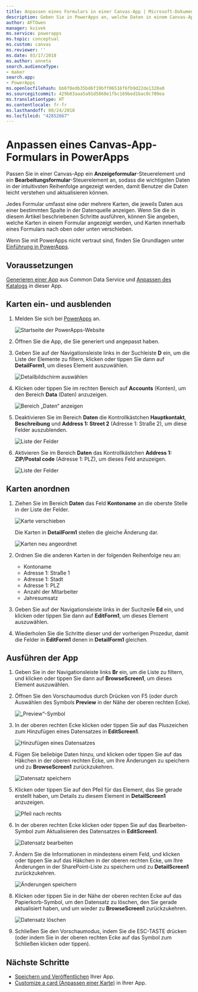 ```yaml
---
title: Anpassen eines Formulars in einer Canvas-App | Microsoft-Dokumentation
description: Geben Sie in PowerApps an, welche Daten in einem Canvas-App-Formular in welcher Reihenfolge und in welchen Steuerelementen angezeigt werden sollen.
author: AFTOwen
manager: kvivek
ms.service: powerapps
ms.topic: conceptual
ms.custom: canvas
ms.reviewer: ''
ms.date: 03/17/2018
ms.author: anneta
search.audienceType:
- maker
search.app:
- PowerApps
ms.openlocfilehash: bb6f8edb35bd6f19bff06516f6fb9d22de1320a0
ms.sourcegitcommit: 429b83aaa5a91d5868e1fbc169bed1bac0c709ea
ms.translationtype: HT
ms.contentlocale: fr-fr
ms.lasthandoff: 08/24/2018
ms.locfileid: "42852667"
---
```

# <a name="customize-a-canvas-app-form-in-powerapps"></a>Anpassen eines Canvas-App-Formulars in PowerApps

Passen Sie in einer Canvas-App ein **Anzeigeformular**-Steuerelement und ein **Bearbeitungsformular**-Steuerelement an, sodass die wichtigsten Daten in der intuitivsten Reihenfolge angezeigt werden, damit Benutzer die Daten leicht verstehen und aktualisieren können.

Jedes Formular umfasst eine oder mehrere Karten, die jeweils Daten aus einer bestimmten Spalte in der Datenquelle anzeigen. Wenn Sie die in diesem Artikel beschriebenen Schritte ausführen, können Sie angeben, welche Karten in einem Formular angezeigt werden, und Karten innerhalb eines Formulars nach oben oder unten verschieben.

Wenn Sie mit PowerApps nicht vertraut sind, finden Sie Grundlagen unter [Einführung in PowerApps](getting-started.md).

## <a name="prerequisites"></a>Voraussetzungen

[Generieren einer App](data-platform-create-app.md) aus Common Data Service und [Anpassen des Katalogs](customize-layout-sharepoint.md) in dieser App.

## <a name="show-and-hide-cards"></a>Karten ein- und ausblenden

1. Melden Sie sich bei [PowerApps](http://web.powerapps.com?utm_source=padocs&utm_medium=linkinadoc&utm_campaign=referralsfromdoc) an.

    ![Startseite der PowerApps-Website](./media/customize-forms-sharepoint/sign-in.png)


1. Öffnen Sie die App, die Sie generiert und angepasst haben.

1. Geben Sie auf der Navigationsleiste links in der Suchleiste **D** ein, um die Liste der Elemente zu filtern, klicken oder tippen Sie dann auf **DetailForm1**, um dieses Element auszuwählen.

    ![Detailbildschirm auswählen](./media/customize-forms-sharepoint/select-detailform.png)

1. Klicken oder tippen Sie im rechten Bereich auf **Accounts** (Konten), um den Bereich **Data** (Daten) anzuzeigen.

    ![Bereich „Daten“ anzeigen](./media/customize-forms-sharepoint/show-data-pane.png)

1. Deaktivieren Sie im Bereich **Daten** die Kontrollkästchen **Hauptkontakt**, **Beschreibung** und **Address 1: Street 2** (Adresse 1: Straße 2), um diese Felder auszublenden.

    ![Liste der Felder](./media/customize-forms-sharepoint/hide-fields.png)

1.  Aktivieren Sie im Bereich **Daten** das Kontrollkästchen **Address 1: ZIP/Postal code** (Adresse 1: PLZ), um dieses Feld anzuzeigen.

    ![Liste der Felder](./media/customize-forms-sharepoint/show-field.png)

## <a name="reorder-the-cards"></a>Karten anordnen
1. Ziehen Sie im Bereich **Daten** das Feld **Kontoname** an die oberste Stelle in der Liste der Felder.

    ![Karte verschieben](./media/customize-forms-sharepoint/move-card.png)

    Die Karten in **DetailForm1** stellen die gleiche Änderung dar.

    ![Karten neu angeordnet](./media/customize-forms-sharepoint/reordered-card.png)

1. Ordnen Sie die anderen Karten in der folgenden Reihenfolge neu an:

    - Kontoname
    - Adresse 1: Straße 1
    - Adresse 1: Stadt
    - Adresse 1: PLZ
    - Anzahl der Mitarbeiter
    - Jahresumsatz

1. Geben Sie auf der Navigationsleiste links in der Suchzeile **Ed** ein, und klicken oder tippen Sie dann auf **EditForm1**, um dieses Element auszuwählen.

1. Wiederholen Sie die Schritte dieser und der vorherigen Prozedur, damit die Felder in **EditForm1** denen in **DetailForm1** gleichen.

## <a name="run-the-app"></a>Ausführen der App
1. Geben Sie in der Navigationsleiste links **Br** ein, um die Liste zu filtern, und klicken oder tippen Sie dann auf **BrowseScreen1**, um dieses Element auszuwählen.

2. Öffnen Sie den Vorschaumodus durch Drücken von F5 (oder durch Auswählen des Symbols **Preview** in der Nähe der oberen rechten Ecke).

    ![„Preview“-Symbol](./media/customize-forms-sharepoint/open-preview.png)

3. In der oberen rechten Ecke klicken oder tippen Sie auf das Pluszeichen zum Hinzufügen eines Datensatzes in **EditScreen1**.

    ![Hinzufügen eines Datensatzes](./media/customize-forms-sharepoint/add-record.png)

4. Fügen Sie beliebige Daten hinzu, und klicken oder tippen Sie auf das Häkchen in der oberen rechten Ecke, um Ihre Änderungen zu speichern und zu **BrowseScreen1** zurückzukehren.

    ![Datensatz speichern](./media/customize-forms-sharepoint/save-record.png)

5. Klicken oder tippen Sie auf den Pfeil für das Element, das Sie gerade erstellt haben, um Details zu diesem Element in **DetailScreen1** anzuzeigen.  

    ![Pfeil nach rechts](./media/customize-forms-sharepoint/right-arrow.png)

6. In der oberen rechten Ecke klicken oder tippen Sie auf das Bearbeiten-Symbol zum Aktualisieren des Datensatzes in **EditScreen1**.

    ![Datensatz bearbeiten](./media/customize-forms-sharepoint/edit-record.png)

7. Ändern Sie die Informationen in mindestens einem Feld, und klicken oder tippen Sie auf das Häkchen in der oberen rechten Ecke, um Ihre Änderungen in der SharePoint-Liste zu speichern und zu **DetailScreen1** zurückzukehren.  

    ![Änderungen speichern](./media/customize-forms-sharepoint/save-record.png)

8. Klicken oder tippen Sie in der Nähe der oberen rechten Ecke auf das Papierkorb-Symbol, um den Datensatz zu löschen, den Sie gerade aktualisiert haben, und um wieder zu **BrowseScreen1** zurückzukehren.

    ![Datensatz löschen](./media/customize-forms-sharepoint/delete-record.png)

9. Schließen Sie den Vorschaumodus, indem Sie die ESC-TASTE drücken (oder indem Sie in der oberen rechten Ecke auf das Symbol zum Schließen klicken oder tippen).

## <a name="next-steps"></a>Nächste Schritte
- [Speichern und Veröffentlichen](save-publish-app.md) Ihrer App.
- [Customize a card (Anpassen einer Karte)](customize-card.md) in Ihrer App.
